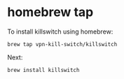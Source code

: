# homebrew tap

To install killswitch using homebrew:

    brew tap vpn-kill-switch/killswitch

Next:

    brew install killswitch
